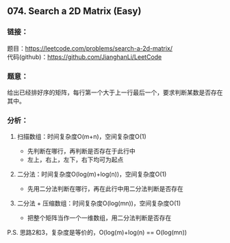 
## 074. Search a 2D Matrix (Easy)

### **链接**：
题目：https://leetcode.com/problems/search-a-2d-matrix/  
代码(github)：https://github.com/JianghanLi/LeetCode  

### **题意**：
给出已经排好序的矩阵，每行第一个大于上一行最后一个，要求判断某数是否存在其中。

### **分析**：
1. 扫描数组：时间复杂度O(m+n)，空间复杂度O(1)
	* 先判断在哪行，再判断是否存在于此行中
	* 左上，右上，左下，右下均可为起点

2. 二分法：时间复杂度O(log(m)+log(n))，空间复杂度O(1)
	* 先用二分法判断在哪行，再在此行中用二分法判断是否存在
	
3. 二分法 + 压缩数组：时间复杂度O(log(mn))，空间复杂度O(1)
	* 把整个矩阵当作一个一维数组，用二分法判断是否存在

P.S. 思路2和3，复杂度是等价的，O(log(m)+log(n) == O(log(mn))